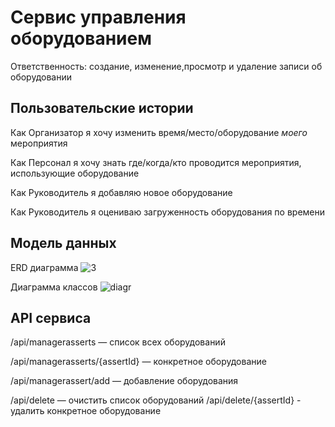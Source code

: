 # Сервис управления оборудованием

Ответственность: создание, изменение,просмотр и удаление записи об оборудовании

## Пользовательские истории

Как Организатор я хочу изменить время/место/оборудование _моего_ мероприятия

Как Персонал я хочу знать где/когда/кто проводится мероприятия, использующие оборудование

Как Руководитель я добавляю новое оборудование
 
Как Руководитель я оцениваю загруженность оборудования по времени 

## Модель данных
ERD диаграмма
![3](https://user-images.githubusercontent.com/73663755/163939504-2811ad5e-5f64-44b2-afd6-2f9b07c897b4.jpg)


Диаграмма классов
![diagr](https://user-images.githubusercontent.com/73663755/163938651-088f032d-394e-483b-858d-81ed210b78e6.jpeg)


## API сервиса
/api/managerasserts — список всех оборудований

/api/managerasserts/{assertId} — конкретное оборудование

/api/managerassert/add — добавление оборудования

/api/delete — очистить список оборудований
/api/delete/{assertId} - удалить конкретное оборудование

